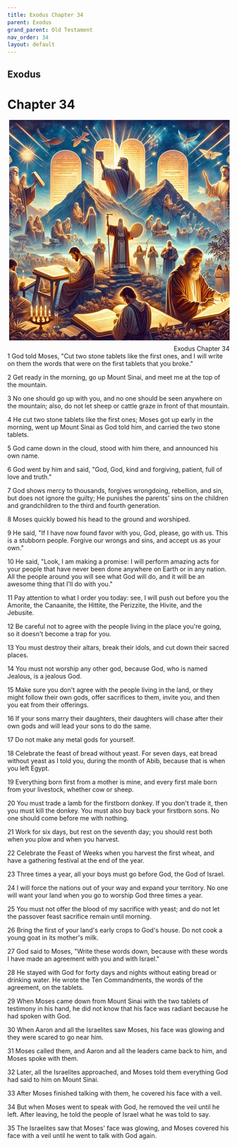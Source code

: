```yaml
---
title: Exodus Chapter 34
parent: Exodus
grand_parent: Old Testament
nav_order: 34
layout: default
---
```


## Exodus

# Chapter 34

<div style="clear: both; text-align: right;">
    <img src="/assets/Image/Exodus/500/34.jpg" alt="Exodus Chapter 34" class="chapter-image" style="max-width: 100%; height: auto; float: right; margin: 0 0 10px 10px; padding-left: 10%;">
    <figcaption style="font-size: 14px;">Exodus Chapter 34</figcaption>
</div>
1 God told Moses, "Cut two stone tablets like the first ones, and I will write on them the words that were on the first tablets that you broke."

2 Get ready in the morning, go up Mount Sinai, and meet me at the top of the mountain.

3 No one should go up with you, and no one should be seen anywhere on the mountain; also, do not let sheep or cattle graze in front of that mountain.

4 He cut two stone tablets like the first ones; Moses got up early in the morning, went up Mount Sinai as God told him, and carried the two stone tablets.

5 God came down in the cloud, stood with him there, and announced his own name.

6 God went by him and said, "God, God, kind and forgiving, patient, full of love and truth."

7 God shows mercy to thousands, forgives wrongdoing, rebellion, and sin, but does not ignore the guilty; He punishes the parents' sins on the children and grandchildren to the third and fourth generation.

8 Moses quickly bowed his head to the ground and worshiped.

9 He said, "If I have now found favor with you, God, please, go with us. This is a stubborn people. Forgive our wrongs and sins, and accept us as your own."

10 He said, "Look, I am making a promise: I will perform amazing acts for your people that have never been done anywhere on Earth or in any nation. All the people around you will see what God will do, and it will be an awesome thing that I'll do with you."

11 Pay attention to what I order you today: see, I will push out before you the Amorite, the Canaanite, the Hittite, the Perizzite, the Hivite, and the Jebusite.

12 Be careful not to agree with the people living in the place you're going, so it doesn't become a trap for you.

13 You must destroy their altars, break their idols, and cut down their sacred places.

14 You must not worship any other god, because God, who is named Jealous, is a jealous God.

15 Make sure you don't agree with the people living in the land, or they might follow their own gods, offer sacrifices to them, invite you, and then you eat from their offerings.

16 If your sons marry their daughters, their daughters will chase after their own gods and will lead your sons to do the same.

17 Do not make any metal gods for yourself.

18 Celebrate the feast of bread without yeast. For seven days, eat bread without yeast as I told you, during the month of Abib, because that is when you left Egypt.

19 Everything born first from a mother is mine, and every first male born from your livestock, whether cow or sheep.

20 You must trade a lamb for the firstborn donkey. If you don't trade it, then you must kill the donkey. You must also buy back your firstborn sons. No one should come before me with nothing.

21 Work for six days, but rest on the seventh day; you should rest both when you plow and when you harvest.

22 Celebrate the Feast of Weeks when you harvest the first wheat, and have a gathering festival at the end of the year.

23 Three times a year, all your boys must go before God, the God of Israel.

24 I will force the nations out of your way and expand your territory. No one will want your land when you go to worship God three times a year.

25 You must not offer the blood of my sacrifice with yeast; and do not let the passover feast sacrifice remain until morning.

26 Bring the first of your land's early crops to God's house. Do not cook a young goat in its mother's milk.

27 God said to Moses, "Write these words down, because with these words I have made an agreement with you and with Israel."

28 He stayed with God for forty days and nights without eating bread or drinking water. He wrote the Ten Commandments, the words of the agreement, on the tablets.

29 When Moses came down from Mount Sinai with the two tablets of testimony in his hand, he did not know that his face was radiant because he had spoken with God.

30 When Aaron and all the Israelites saw Moses, his face was glowing and they were scared to go near him.

31 Moses called them, and Aaron and all the leaders came back to him, and Moses spoke with them.

32 Later, all the Israelites approached, and Moses told them everything God had said to him on Mount Sinai.

33 After Moses finished talking with them, he covered his face with a veil.

34 But when Moses went to speak with God, he removed the veil until he left. After leaving, he told the people of Israel what he was told to say.

35 The Israelites saw that Moses' face was glowing, and Moses covered his face with a veil until he went to talk with God again.


